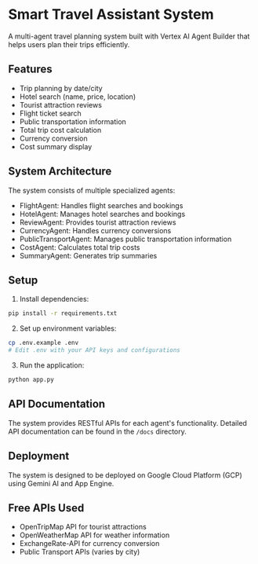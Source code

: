 # Smart Travel Assistant System

A multi-agent travel planning system built with Vertex AI Agent Builder that helps users plan their trips efficiently.

## Features

- Trip planning by date/city
- Hotel search (name, price, location)
- Tourist attraction reviews
- Flight ticket search
- Public transportation information
- Total trip cost calculation
- Currency conversion
- Cost summary display

## System Architecture

The system consists of multiple specialized agents:

- FlightAgent: Handles flight searches and bookings
- HotelAgent: Manages hotel searches and bookings
- ReviewAgent: Provides tourist attraction reviews
- CurrencyAgent: Handles currency conversions
- PublicTransportAgent: Manages public transportation information
- CostAgent: Calculates total trip costs
- SummaryAgent: Generates trip summaries

## Setup

1. Install dependencies:
```bash
pip install -r requirements.txt
```

2. Set up environment variables:
```bash
cp .env.example .env
# Edit .env with your API keys and configurations
```

3. Run the application:
```bash
python app.py
```

## API Documentation

The system provides RESTful APIs for each agent's functionality. Detailed API documentation can be found in the `/docs` directory.

## Deployment

The system is designed to be deployed on Google Cloud Platform (GCP) using Gemini AI and App Engine.

## Free APIs Used

- OpenTripMap API for tourist attractions
- OpenWeatherMap API for weather information
- ExchangeRate-API for currency conversion
- Public Transport APIs (varies by city) 
